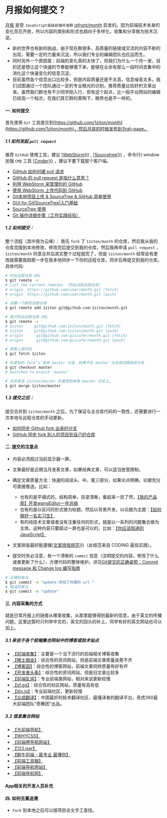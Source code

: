 # 月报如何提交？

[月报](https://github.com/1ziton/month) 是受 `JavaScript高级前端开发群` [jsfront/month](https://github.com/jsfront/month) 启发的。因为前端技术本身的变化百花齐放，所以内容的类别和形式也趋向于多样化，收集和分享做为技术沉淀。

- 新的世界也有新的挑战，由于现在群很多，高质量的链接或交流的内容不断的出现，需要一定的力量来沉淀，所以我们专业的编辑团队也应运而生。
- 同时另外一个原因是：前端的变化真的太快了，但我们为什么一个月一发，目的还是想让这个快速的节奏能够慢下来，能够在业余有那么一段时间去集中的消化这个快速变化的信息沉淀。
- 目前虽然各个信息出口比较多，但是内容质量还是不太高，信息噪音太多。我们试图通过一个团队通过一定的专业眼光的识别，推荐质量比较好的文章出来。虽然我们群也有不少同学刚入行，但有这个起点，比一般平台网站的编辑已经高一个档次，在我们其它群的熏陶下，眼界也是不一样的。

#### 一. 如何提交
首先使用 `Git` 工具提交到[https://github.com/1ziton/month](https://github.com/1ziton/month)，然后月底的时候发布到为gh-page。

##### 1.1 如何发起 `pull request`

推荐 `GitHub` 使用工具，建议 [[WebStorm][webstorm-download]]() , [[Sourcetree][sourcetree-download]]() ，命令行( window 加强 `CMD` 工具 [[Cmder][cmder-home]]() ，建议不要下载那个客户端。

- [GitHub 如何创建 pull 请求](https://github.com/waylau/github-help/blob/master/Creating%20a%20pull%20request%20%E5%88%9B%E5%BB%BA%20pull%20%E8%AF%B7%E6%B1%82.md)
- [GitHub 的 pull request 是指什么意思？](https://www.zhihu.com/question/21682976)
- [利用 WebStorm 来管理你的 GitHub](http://www.mrfangge.com/how-to-use-webstorm-to-manage-your-github/)
- [使用 WebStorm 上传代码到 GitHub](http://www.jianshu.com/p/752613f4b1c9)
- [Git本地项目上传 & SourceTree & GitHub 简单使用](http://www.blogs8.cn/posts/Au2te07)
- [GUI for Git|SourceTree|入门基础](http://www.jianshu.com/p/be9f0484af9d)
- [SourceTree 使用](http://blog.sina.com.cn/s/blog_a3c770670102uywk.html)
- [Git 操作详细步骤（工作实践经验）](http://www.jianshu.com/p/60fac8b97465)


##### 1.2 如何提交：

整个流程（其中我为云峰）：
我先 `fork` 了 `1ziton/month` 的仓库，然后我从我的仓库克隆到本地修改，修改完后提交到我的仓库，然后我再申请 `pull request` ，`1ziton/month` 同意合并后其实整个过程就完了，但是 `1ziton/month` 经常会有更改就需要我刚那一步在我本地同步一下你的远程仓库，同步后再提交到我的仓库。
具体代码:
```bash
# 列出远程仓库 URL
$ git remote -v
# List the current remotes （列出当前远程仓库）
# origin  https://github.com/user/month.git (fetch)
# origin  https://github.com/user/month.git (push)

# 设置一个新的远程仓库
$ git remote add 1ziton git@github.com:1ziton/month.git

# 再次列出远程仓库 URL
$ git remote -v
# 1ziton     git@github.com:1ziton/month.git (fetch)
# 1ziton     git@github.com:1ziton/month.git (push)
# origin      git@github.com:giscafer/month.git (fetch)
# origin      git@github.com:giscafer/month.git (push)

# 获取上游代码
$ git fetch 1ziton

# 检查你的 fork’s 本地 master 分支，如果不在 master 分支就切换到该分支
$ git checkout master
# Switched to branch 'master'

# 合并来自 1ziton/master 的更改到本地 master 分支上。
$ git merge 1ziton/master
```

##### 1.3 提交之后：

提交合并到 `1ziton/month` 之后，为了保证与主仓库代码的一致性，还需要进行一次本地与远程仓库的手动更新。

- [如何同步 Github fork 出来的分支](http://jinlong.github.io/2015/10/12/syncing-a-fork/)
- [GitHub 同步 fork 别人的项目到自己的仓库](https://segmentfault.com/a/1190000003703918)


#### 二. 提交的注意点

- 内容必须超过当前显示器一屏。
- 文章最好是近期当月发表文章，如果经典文章，可以适当放宽限制。
- 确定文章质量方法：快速的阅读头、中、尾三部分，如果论点明确，论据充分可直接推送。比如：

    - 也有的是平铺式的，结构简单，目录清晰，看起来一目了然。[【我的产品观】开发wangEditor一年总结](http://www.cnblogs.com/wangfupeng1988/p/4931999.html)
    - 也有的是以反问的形式做为标题，然后以背景开发，以论据为主题：[【如何做好一名实习生】](http://www.cnblogs.com/hustskyking/p/how-to-be-an-excellent-intern.html)
    - 有的纯技术文章或者没有注重任何的形式，就是以一系列的问题集合做为主体。这种内容只要超过一屏也是可以的，比如：[【你应该知道的JavaScript】](http://youbookee.com/2016/08/30/js-you-should-know/)
- 文案排版最好能遵循[[文案排版规范][coding-copy-writing]]()（此规范来自 CODING 最佳实践）。
- 提交时务必注意，有一个清晰的 `commit` 信息（注明提交的内容，修改了什么或者更新了什么），方便代码的整体维护。详见[Git提交的正确姿势：Commit message 和 Change log 编写指南](https://mp.weixin.qq.com/s?__biz=MzA4MjU5NTY0NA==&mid=401840568&idx=1&sn=051879b73f32ab7bcbcfc2e3cdd85f07&scene=1&srcid=0107l8avY4frKW3kfhaIUoNY&key=41ecb04b0511100344d280ce4225cc8c4d97599af475ef134186f7df3a7b8ace7e0e2eebc59d96ca00d6c9abf1ebf9e2&ascene=0&uin=MjAyNzY1NTU%3D&devicetype=iMac+MacBookPro12%2C1+OSX+OSX+10.11.2+build(15C50)&version=11020201&pass_ticket=ymbjwf7oU6CeUuxBIkhi0U6TOA5EP5ZWHXbpm6NVy%2FY%3D)
```bash
# 正确的做法
$ git commit -m "update:添加了月报的 url "
# 错误的做法
$ git commit -m "update"
```

#### 三. 内容采集的方式
就是日常月报上的链接从哪里收集，从那里能够得到最新的信息，由于英文的传播问题，这里边暂时只列举中文的，英文的回头的补上，同学有好的英文网站也可以加上。

##### 3.1 来自于各个前端集合网站中的博客或技术站点

- [【前端收集】](https://github.com/jikeytang/front-end-collect)：主要是一个当下流行的前端相关博客收集
- [【稀土掘金】](http://gold.xitu.io/#/)：综合性的资讯网站，但是前端文章质量良莠不齐
- [【博客园】](http://www.cnblogs.com/)：综合性的博客网站，前端文章同样质量有好有坏
- [【开发者头条】](https://toutiao.io/)：综合性的资讯网站，但是旧文章比较多
- [【前端乱炖】](http://www.html-js.com/)：专业前端类网站，相对来说更新较慢
- [【sf.gg】](https://segmentfault.com/)：综合性的社区网站，质量有高有低
- [【div.io】](http://div.io/)：专业前端社区，更新较慢
- [【众成翻译】](http://www.zcfy.cc/)：中国最好的技术翻译社区，最懂译者的翻译平台，奇虎360最大前端团队“奇舞团”出品。

##### 3.2 信息集合网站

- [【大前端导航】](http://www.daqianduan.com/nav)
- [【WHYCSS】](http://whycss.com/)
- [【前端圈导航网站】](http://sentsin.com/daohang/)
- [【123.jser】](http://123.jser.us/)
- [【醉牛前端 - 最专业  最懂你】](http://f2er.club/)
- [【前端工具箱】](https://www.awesomes.cn/)
- [【前端导航网站】](http://fenav.com/#/index)
- [【前端导航网】](http://jsdig.com/)

#### App相关的开发人员补充

#### 四. 如何去重追溯

- `Fork` 到本地之后可以按项目全文手工查找。



[webstorm-download]:https://www.jetbrains.com/webstorm/
[sourcetree-download]:https://www.sourcetreeapp.com/
[cmder-home]:http://cmder.net/
[coding-copy-writing]:https://open.coding.net/copywriting.html